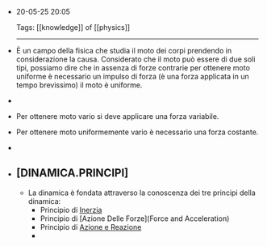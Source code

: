- 20-05-25 20:05
  
  Tags: [[knowledge]] of [[physics]]
  
  ---
- È un campo della fisica che studia il moto dei corpi prendendo in considerazione la causa. Considerato che il moto può essere di due soli tipi, possiamo dire che in assenza di forze contrarie per ottenere moto uniforme è necessario un impulso di forza (è una forza applicata in un tempo brevissimo) il moto è uniforme.
-
- Per ottenere moto vario si deve applicare una forza variabile.
- Per ottenere moto uniformemente vario è necessario una forza costante.
-
- ## [DINAMICA.PRINCIPI]
	- La dinamica è fondata attraverso la conoscenza dei tre principi della dinamica:
		- Principio di [Inerzia](Inertia)
		- Principio di [Azione Delle Forze](Force and Acceleration)
		- Principio di [Azione e Reazione](Action-Reaction)
		-